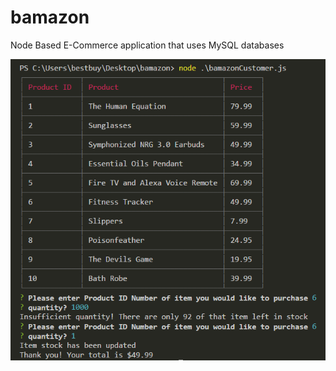 # bamazon
Node Based E-Commerce application that uses MySQL databases

![bamazon functionality](/images/Capture.PNG)
